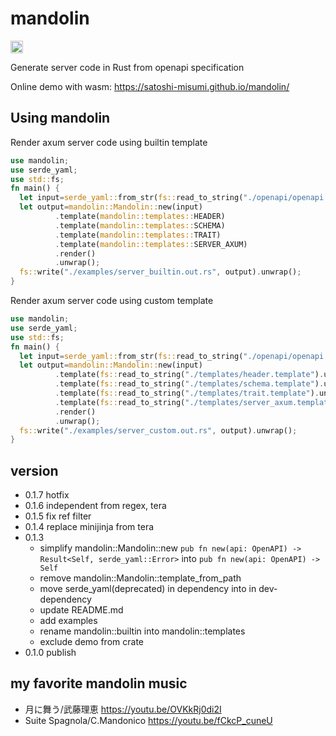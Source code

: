 # mandolin
<a href="https://crates.io/crates/mandolin"><img alt="crates.io" src="https://img.shields.io/crates/v/mandolin.svg?style=for-the-badge&logo=rust" height="20"/></a>

Generate server code in Rust from openapi specification

Online demo with wasm: https://satoshi-misumi.github.io/mandolin/

## Using mandolin

Render axum server code using builtin template

```rust
use mandolin;
use serde_yaml;
use std::fs;
fn main() {
  let input=serde_yaml::from_str(fs::read_to_string("./openapi/openapi.yaml").unwrap().as_str()).unwrap();
  let output=mandolin::Mandolin::new(input)
          .template(mandolin::templates::HEADER)
          .template(mandolin::templates::SCHEMA)
          .template(mandolin::templates::TRAIT)
          .template(mandolin::templates::SERVER_AXUM)
          .render()
          .unwrap();
  fs::write("./examples/server_builtin.out.rs", output).unwrap();
}
```

Render axum server code using custom template

```rust
use mandolin;
use serde_yaml;
use std::fs;
fn main() {
  let input=serde_yaml::from_str(fs::read_to_string("./openapi/openapi.yaml").unwrap().as_str()).unwrap();
  let output=mandolin::Mandolin::new(input)
          .template(fs::read_to_string("./templates/header.template").unwrap())
          .template(fs::read_to_string("./templates/schema.template").unwrap())
          .template(fs::read_to_string("./templates/trait.template").unwrap())
          .template(fs::read_to_string("./templates/server_axum.template").unwrap())
          .render()
          .unwrap();
  fs::write("./examples/server_custom.out.rs", output).unwrap();
}
```

## version

- 0.1.7 hotfix
- 0.1.6 independent from regex, tera
- 0.1.5 fix ref filter
- 0.1.4 replace minijinja from tera
- 0.1.3
  - simplify mandolin::Mandolin::new `pub fn new(api: OpenAPI) -> Result<Self, serde_yaml::Error>` into `pub fn new(api: OpenAPI) -> Self`
  - remove mandolin::Mandolin::template_from_path
  - move serde_yaml(deprecated) in dependency into in dev-dependency
  - update README.md
  - add examples
  - rename mandolin::builtin into mandolin::templates
  - exclude demo from crate
- 0.1.0 publish

## my favorite mandolin music

- 月に舞う/武藤理恵 https://youtu.be/OVKkRj0di2I
- Suite Spagnola/C.Mandonico https://youtu.be/fCkcP_cuneU